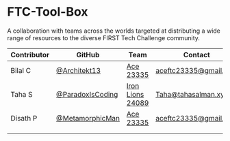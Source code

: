 # FTC-Tool-Box
A collaboration with teams across the worlds targeted at distributing a wide range of resources to the diverse FIRST Tech Challenge community.

| Contributor | GitHub | Team | Contact |
| ---- | ---- | ---- | ---- |
| Bilal C | [@Architekt13](https://github.com/Architekt13) | [Ace 23335](https://www.instagram.com/ace_ftc_23335/) | aceftc23335@gmail.com |
| Taha S | [@ParadoxIsCoding](https://github.com/paradoxiscoding) | [Iron Lions 24089](https://www.instagram.com/ironlionsftc/) | Taha@tahasalman.xyz |
| Disath P | [@MetamorphicMan](https://github.com/MetamorphicMan) | [Ace 23335](https://www.instagram.com/ace_ftc_23335/) | aceftc23335@gmail.com |
|  |  |  |  |
|  |  |  |  |



